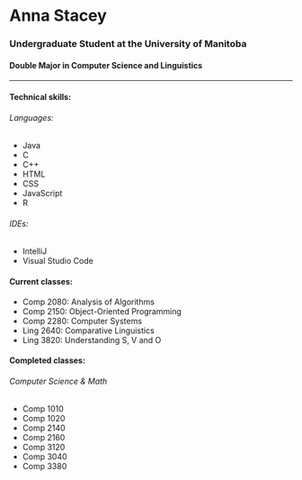 # Anna Stacey
### Undergraduate Student at the University of Manitoba
#### Double Major in Computer Science and Linguistics
---
#### Technical skills:
###### Languages:
* Java
* C
* C++
* HTML
* CSS
* JavaScript
* R
###### IDEs:
* IntelliJ
* Visual Studio Code




#### Current classes:
* Comp 2080: Analysis of Algorithms
* Comp 2150: Object-Oriented Programming
* Comp 2280: Computer Systems
* Ling 2640: Comparative Linguistics
* Ling 3820: Understanding S, V and O

#### Completed classes:
###### Computer Science & Math
* Comp 1010
* Comp 1020
* Comp 2140
* Comp 2160
* Comp 3120
* Comp 3040
* Comp 3380

